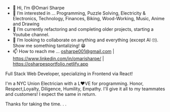 - 👋 Hi, I’m @Omari Sharpe
- 👀 I’m interested in ... Programming, Puzzle Solving, Electricity & Electronics, Technology, Finances, Biking, Wood-Working, Music, Anime and Drawing
- 🌱 I’m currently refactoring and completing older projects, starting a Youtube channel.
- 💞️ I’m looking to collaborate on anything and everything (except AI 🙄). Show me something tantalizing! 😁
- 📫 How to reach me ... osharpe001@gmail.com | https://www.linkedin.com/in/omarisharpe/ | https://osharpesportfolio.netlify.app

<!---
OSharpe/OSharpe is a ✨ special ✨ repository because its `README.md` (this file) appears on your GitHub profile.
You can click the Preview link to take a look at your changes.
--->

  Full Stack Web Developer, specializing in Frontend via React! 
  
  I'm a NYC Union Electrician with a L❤️VE for programming.
  Honor, Respect,Loyalty, Diligence, Humility, Empathy. I'll give it all to my teammates and customers! I expect the same in return.
  
  Thanks for taking the time. . .
